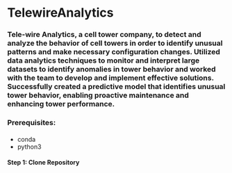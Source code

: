 # TelewireAnalytics #

### Tele-wire Analytics, a cell tower company, to detect and analyze the behavior of cell towers in order to identify unusual patterns and make necessary configuration changes. Utilized data analytics techniques to monitor and interpret large datasets to identify anomalies in tower behavior and worked with the team to develop and implement effective solutions. Successfully created a predictive model that identifies unusual tower behavior, enabling proactive maintenance and enhancing tower performance.  ###


### Prerequisites: ###
####
- conda
- python3
####
#### Step 1: Clone Repository ####